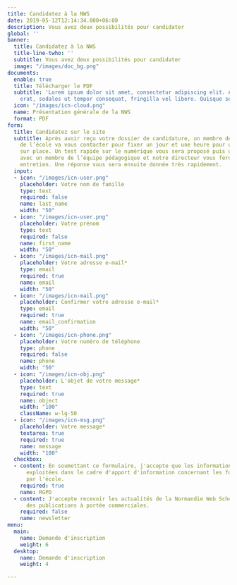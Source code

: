 ```yaml
---
title: Candidatez à la NWS
date: 2019-05-12T12:14:34.000+06:00
description: Vous avez deux possibilités pour candidater
global: ''
banner:
  title: Candidatez à la NWS
  title-line-twho: ''
  subtitle: Vous avez deux possibilités pour candidater
  image: "/images/doc_bg.png"
documents:
  enable: true
  title: Télécharger le PDF
  subtitle: 'Lorem ipsum dolor sit amet, consectetur adipiscing elit. Aliquam dui
    erat, sodales ut tempor consequat, fringilla vel libero. Quisque sed neque enim. '
  icon: "/images/icn-cloud.png"
  name: Présentation générale de la NWS
  format: PDF
form:
  title: Candidatez sur le site
  subtitle: Après avoir reçu votre dossier de candidature, un membre de l’administration
    de l’école va vous contacter pour fixer un jour et une heure pour un entretien
    sur place. Un test rapide sur le numérique vous sera proposé puis une rencontre
    avec un membre de l’équipe pédagogique et notre directeur vous ferons passer un
    entretien. Une réponse vous sera ensuite donnée très rapidement.
  input:
  - icon: "/images/icn-user.png"
    placeholder: Votre nom de famille
    type: text
    required: false
    name: last_name
    width: "50"
  - icon: "/images/icn-user.png"
    placeholder: Votre prénom
    type: text
    required: false
    name: first_name
    width: "50"
  - icon: "/images/icn-mail.png"
    placeholder: Votre adresse e-mail*
    type: email
    required: true
    name: email
    width: "50"
  - icon: "/images/icn-mail.png"
    placeholder: Confirmer votre adresse e-mail*
    type: email
    required: true
    name: email_confirmation
    width: "50"
  - icon: "/images/icn-phone.png"
    placeholder: Votre numéro de téléphone
    type: phone
    required: false
    name: phone
    width: "50"
  - icon: "/images/icn-obj.png"
    placeholder: L'objet de votre message*
    type: text
    required: true
    name: object
    width: "100"
    className: w-lg-50
  - icon: "/images/icn-msg.png"
    placeholder: Votre message*
    textarea: true
    required: true
    name: message
    width: "100"
  checkbox:
  - content: En soumettant ce formulaire, j'accepte que les informations saisies soient
      exploitées dans le cadre d'apport d'information concernant les formations proposées
      par l'école.
    required: true
    name: RGPD
  - content: J'accepte recevoir les actualités de la Normandie Web School  ainsi que
      des publications à portée commerciales.
    required: false
    name: newsletter
menu:
  main:
    name: Demande d'inscription
    weight: 6
  desktop:
    name: Demande d'inscription
    weight: 4

---
```


